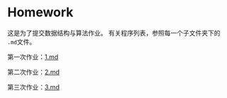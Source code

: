 # Homework

这是为了提交数据结构与算法作业。
有关程序列表，参照每一个子文件夹下的 `.md`文件。

第一次作业：[1.md](01/1.md)

第二次作业：[2.md](02/2.md)

第三次作业：[3.md](03/3.md)